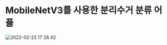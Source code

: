 ﻿# MobileNetV3를 사용한 분리수거 분류 어플
 
 
![2022-02-23 17 28 42](https://user-images.githubusercontent.com/87767242/155284095-6b1abd8e-9dbe-45e4-aa08-52918e1b1da6.png)
